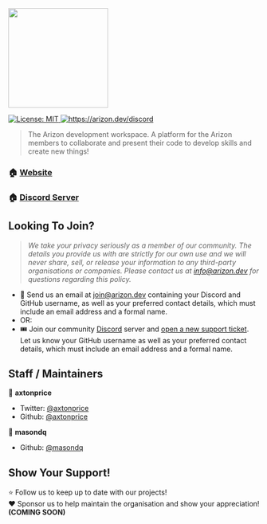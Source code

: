 <div align="left"><img height="200" style="margin: 0; padding:0" src="https://user-images.githubusercontent.com/37771600/216801652-e1885d49-d256-4c8c-8632-f502c445cde1.png"></div>
<!--<h2 align="center">Welcome to Arizon Development 👋</h2>-->
<p>
  <a href="#" target="_blank">
    <img alt="License: MIT" src="https://img.shields.io/badge/License-MIT-yellow.svg" />
  </a>
  <a href="https://arizon.dev/discord" target="_blank">
    <img alt="https://arizon.dev/discord" src="https://img.shields.io/discord/826239258590969897?logo=discord&style=social" />
  </a>
</p>

> The Arizon development workspace. A platform for the Arizon members to collaborate and present their code to develop skills and create new things!

### 🏠 [Website](https://arizon.dev)
### 🏠 [Discord Server](https://arizon.dev/discord)

## Looking To Join?
> *We take your privacy seriously as a member of our community. The details you provide us with are strictly for our own use and we will never share, sell, or release your information to any third-party organisations or companies. Please contact us at info@arizon.dev for questions regarding this policy.*

* 📨 Send us an email at join@arizon.dev containing your Discord and GitHub username, as well as your preferred contact details, which must include an email address and a formal name.
* OR:
* 🎟️ Join our community [Discord](https://arizon.dev/discord) server and [open a new support ticket](https://discord.com/channels/826239258590969897/1011474540062322698/1011476328211546183). Let us know your GitHub username as well as your preferred contact details, which must include an email address and a formal name. 

## Staff / Maintainers

👤 **axtonprice**
* Twitter: [@axtonprice](https://twitter.com/axtonprice)
* Github: [@axtonprice](https://github.com/axtonprice)

👤 **masondq**
* Github: [@masondq](https://github.com/masondq)

## Show Your Support!

⭐ Follow us to keep up to date with our projects! <br>
❤️ Sponsor us to help maintain the organisation and show your appreciation! **(COMING SOON)**
